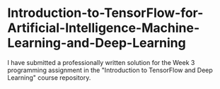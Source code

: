 # Introduction-to-TensorFlow-for-Artificial-Intelligence-Machine-Learning-and-Deep-Learning
 I have submitted a professionally written solution for the Week 3 programming assignment in the "Introduction to TensorFlow and Deep Learning" course repository.
